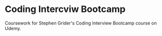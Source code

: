 # Coding Intercviw Bootcamp

Coursework for Stephen Grider's Coding Interview Bootcamp course on Udemy.
